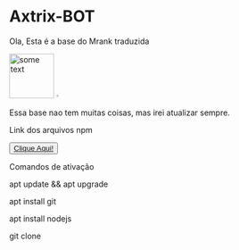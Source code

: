 # Axtrix-BOT
 <p>Ola, Esta é a base do Mrank traduzida</p>
<img src="https://s4.aconvert.com/convert/p3r68-cdx67/acxhl-pp0wv.jpg" alt="some text" width=80 height=80>
<object width="50" height="50">
<param name="movie" value="https://s4.aconvert.com/convert/p3r68-cdx67/ajfqp-qniet.gif" />
<embed src="https://s4.aconvert.com/convert/p3r68-cdx67/ajfqp-qniet.gif" type="application/x-shockwave-flash" width="5" height="9" />
</object>
<p>Essa base nao tem muitas coisas, mas irei atualizar sempre.</p>
<p>Link dos arquivos npm</p>
<button><a target="_blank" href='https://www.mediafire.com/download/x0j1i6luc3nc420'>Clique Aqui!</a> </button>
<p>Comandos de ativação<p>
<p>apt update && apt upgrade<p>apt install git<p>apt install nodejs<p>
<p> git clone 
